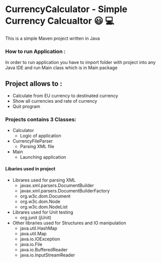 # CurrencyCalculator - Simple Currency Calcualtor  :smiley: :computer:
 
This is a simple Maven project written in Java

### How to run Application :

In order to run application you have to import folder with project into any Java IDE
and run Main class which is in Main package 

## Project allows to :

- Calculate from EU currency to destinated currency
- Show all currencies and rate of currency
- Quit program

### Projects contains 3 Classes:

- Calculator
  * Logic of application
- CurrencyFileParser
  * Parsing XML file 
- Main
  * Launching application
  
#### Libaries used in project 

* Librares used for parsing XML 
  - javax.xml.parsers.DocumentBuilder
  - javax.xml.parsers.DocumentBuilderFactory
  - org.w3c.dom.Document
  - org.w3c.dom.Node
  - org.w3c.dom.NodeList
* Librares used for Unit testing 
  - org.junit (jUnit)
* Other libraries used for Structures and IO manipulation
  - java.util.HashMap
  - java.util.Map
  - java.io.IOException
  - java.io.File
  - java.io.BufferedReader
  - java.io.InputStreamReader
